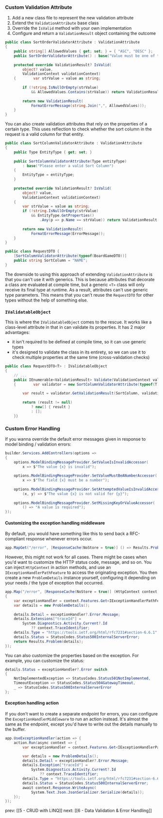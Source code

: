 ### Custom Validation Attribute
1. Add a new class file to represent the new validation attribute
2. Extend the `ValidationAttribute` base class
3. Override the `IsValid` method with your own implementation
4. Configure and return a `ValidationResult` object containing the outcome

```csharp
public class SortOrderValidatorAttribute : ValidationAttribute  
{  
    public string[] AllowedValues { get; set; } = { "ASC", "DESC" };  
    public SortOrderValidatorAttribute() : base("Value must be one of the following {0}") { }  
  
    protected override ValidationResult? IsValid(  
        object? value,  
        ValidationContext validationContext)  
    {        var strValue = value as string;  
  
        if (!string.IsNullOrEmpty(strValue)  
            && AllowedValues.Contains(strValue)) return ValidationResult.Success;
              
        return new ValidationResult(  
            FormatErrorMessage(string.Join(",", AllowedValues)));  
    }
}
```

You can also create validation attributes that rely on the properties of a certain type. This uses reflection to check whether the sort column in the request is a valid column for that entity.

```csharp
public class SortColumnValidatorAttribute : ValidationAttribute  
{  
    public Type EntityType { get; set; }  
  
    public SortColumnValidatorAttribute(Type entityType)  
        : base("Please enter a valid Sort Column")  
    {
	    EntityType = entityType;  
    }  
    
    protected override ValidationResult? IsValid(  
        object? value,  
        ValidationContext validationContext)  
    {
	    var strValue = value as string;  
        if (!string.IsNullOrEmpty(strValue)  
            && EntityType.GetProperties()  
                .Any(p => p.Name == strValue)) return ValidationResult.Success;  
        
        return new ValidationResult(  
            FormatErrorMessage(ErrorMessage));  
    }
}
```

```csharp
public class RequestDTO {
	[SortColumnValidatorAttribute(typeof(BoardGameDTO))]
	public string SortColumn = "NAME";
}
```

The downside to using this approach of extending `ValidationAttribute` is that you can't use it with generics. This is because attributes that decorate a class are evaluated at compile time, but a generic `<T>`  class will only receive its final type at runtime. As a result, attributes can't use generic type parameters. This means that you can't reuse the `RequestDTO` for other types without the help of something else.

### `IValidatableObject`
This is where the `IValidatableObject` comes to the rescue. It works like a class-level attribute in that in can validate its properties. It has 2 major advantages:
- it isn't required to be defined at compile time, so it can use generic types
- it's designed to validate the class in its entirety, so we can use it to check multiple properties at the same time (cross-validation checks)

```csharp
public class RequestDTO<T> : IValidatableObject  
{  
	// ...
    public IEnumerable<ValidationResult> Validate(ValidationContext validationContext)  
    {        var validator = new SortColumnValidatorAttribute(typeof(T));  
  
        var result = validator.GetValidationResult(SortColumn, validationContext);  
  
        return (result != null)  
            ? new[] { result }  
            : [];  
    }}
```

### Custom Error Handling
If you wanna override the default error messages given in response to model binding / validation errors:
```csharp
builder.Services.AddControllers(options =>  
{  
    options.ModelBindingMessageProvider.SetValueIsInvalidAccessor(  
        x => $"The value {x} is invalid");  
  
    options.ModelBindingMessageProvider.SetValueMustBeANumberAccessor(  
        x => $"The field {x} must be a number");  
  
    options.ModelBindingMessageProvider.SetAttemptedValueIsInvalidAccessor(  
        (x, y) => $"The value {x} is not valid for {y}");  
  
    options.ModelBindingMessageProvider.SetMissingKeyOrValueAccessor(  
        () => "A value is required");  
});
```

#### Customizing the exception handling middleware
By default, you would have something like this to send back a RFC-compliant response whenever errors occur.

```csharp
app.MapGet("/error", [ResponseCache(NoStore = true)] () => Results.Problem());
```

However, this might not work for all cases. There might be cases when you'd want to customize the HTTP status code, message, and so on. You can inject `HttpContext` in action methods, and use an `IExceptionHandlerPathFeature` to access the originating exception. You then create a new `ProblemDetails` instance yourself, configuring it depending on your needs / the type of exception that occurred.

```csharp
app.Map("/error", [ResponseCache(NoStore = true)] (HttpContext context) =>  
{  
    var exceptionHandler = context.Features.Get<IExceptionHandlerPathFeature>();  
    var details = new ProblemDetails();  
    
    details.Detail = exceptionHandler?.Error.Message;  
    details.Extensions["traceId"] =  
	    System.Diagnostics.Activity.Current?.Id  
	        ?? context.TraceIdentifier;  
    details.Type = "https://tools.ietf.org/html/rfc7231#section-6.6.1";  
    details.Status = StatusCodes.Status500InternalServerError;  
    return Results.Problem(details);  
});
```

You can also customize the properties based on the exception. For example, you can customize the status:
```csharp
details.Status = exceptionHandler?.Error switch  
{  
    NotImplementedException => StatusCodes.Status501NotImplemented,  
    TimeoutException => StatusCodes.Status504GatewayTimeout,  
    _ => StatusCodes.Status500InternalServerError  
};
```

#### Exception handling action
If you don't want to create a separate endpoint for errors, you can configure the `ExceptionHandlerMiddleware` to run an action instead.
It's almost the same as the endpoint, except you'd have to write out the details manually to the buffer.

```csharp
app.UseExceptionHandler(action => {
	action.Run(async context => {
		var exceptionHandler = context.Features.Get<IExceptionHandlerPathFeature>();

		var details = new ProblemDetails();
		details.Detail = exceptionHandler?.Error.Message;
		details.Exception["traceId"] = 
			System.Diagnostics.Activity.Current?.Id  
	            ?? context.TraceIdentifier;  
	    details.Type = "https://tools.ietf.org/html/rfc7231#section-6.6.1";  
	    details.Status = StatusCodes.Status500InternalServerError;  
	    await context.Response.WriteAsync(
		    System.Text.Json.JsonSerializer.Serialize(details));
	});
});
```

prev: [[5 - CRUD with LINQ]]
next: [[6 - Data Validation & Error Handling]]